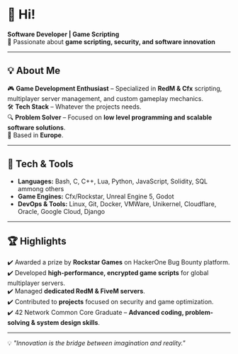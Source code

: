 # 👋 Hi!

**Software Developer | Game Scripting**  
🚀 Passionate about **game scripting, security, and software innovation**

---

## 💡 About Me

🎮 **Game Development Enthusiast** – Specialized in **RedM & Cfx** scripting, multiplayer server management, and custom gameplay mechanics.  
🛠️ **Tech Stack** – Whatever the projects needs.  
🔍 **Problem Solver** – Focused on **low level programming and scalable software solutions**.  
📍 Based in **Europe**.

---

## 🔧 Tech & Tools

- **Languages:** Bash, C, C++, Lua, Python, JavaScript, Solidity, SQL ammong others
- **Game Engines:** Cfx/Rockstar, Unreal Engine 5, Godot
- **DevOps & Tools:** Linux, Git, Docker, VMWare, Unikernel, Cloudflare, Oracle, Google Cloud, Django

---

## 🏆 Highlights

✔️ Awarded a prize by **Rockstar Games** on HackerOne Bug Bounty platform.  
✔️ Developed **high-performance, encrypted game scripts** for global multiplayer servers.  
✔️ Managed **dedicated RedM & FiveM servers**.  
✔️ Contributed to **projects** focused on security and game optimization.  
✔️ 42 Network Common Core Graduate – **Advanced coding, problem-solving & system design skills**.  

---

💡 *"Innovation is the bridge between imagination and reality."*

